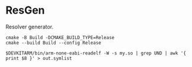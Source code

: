 # ResGen

Resolver generator.

```
cmake -B Build -DCMAKE_BUILD_TYPE=Release
cmake --build Build --config Release
```

```
$DEVKITARM/bin/arm-none-eabi-readelf -W -s my.so | grep UND | awk '{ print $8 }' > out.symlist
```